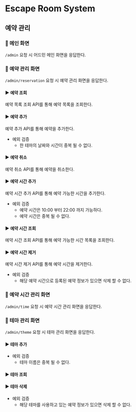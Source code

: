 # Escape Room System

## 예약 관리

### 📌 메인 화면

`/admin` 요청 시 어드민 메인 화면을 응답한다.

### 📌 예약 관리 화면

`/admin/reservation` 요청 시 예약 관리 화면을 응답한다.

#### ▶️ 예약 조회

예약 목록 조회 API를 통해 예약 목록을 조회한다.

#### ▶️ 예약 추가

예약 추가 API를 통해 예약을 추가한다.
- 예외 검증
    - 한 테마의 날짜와 시간이 중복 될 수 없다.

#### ▶️ 예약 취소

예약 취소 API를 통해 예약을 취소한다.

#### ▶️ 예약 시간 추가

예약 시간 추가 API를 통해 예약 가능한 시간을 추가한다.
- 예외 검증
    - 예약 시간은 10:00 부터 22:00 까지 가능하다.
    - 예약 시간은 중복 될 수 없다.

#### ▶️ 예약 시간 조회

에약 시간 조회 API를 통해 예약 가능한 시간 목록을 조회한다.

#### ▶️ 예약 시간 제거

예약 시간 제거 API를 통해 예약 시간을 제거한다.
- 예외 검증
    - 해당 예약 시간으로 등록된 예약 정보가 있으면 삭제 할 수 없다.

### 📌 예약 시간 관리 화면

`/admin/time` 요청 시 예약 시간 관리 화면을 응답한다.

### 📌 테마 관리 화면

`/admin/theme` 요청 시 테마 관리 화면을 응답한다.

#### ▶️ 테마 추가
- 예외 검증
  - 테마 이름은 중복 될 수 없다.

#### ▶️ 테마 조회

#### ▶️ 테마 삭제
- 예외 검증
  - 해당 테마를 사용하고 있는 예약 정보가 있으면 삭제 할 수 없다.
